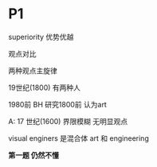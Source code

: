 # P1

superiority	优势优越

观点对比

两种观点主旋律

19世纪(1800) 有两种人

1980前 BH 研究1800前 认为art

A: 17 世纪(1600) 界限模糊 无明显观点

visual enginers 是混合体 art 和 engineering

__第一题  仍然不懂__

